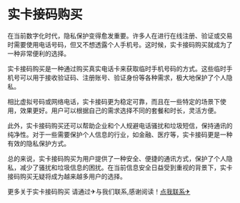 # 实卡接码购买

在当前数字化时代，隐私保护变得愈发重要。许多人在进行在线注册、验证或交易时需要使用电话号码，但又不想透露个人手机号。这时候，实卡接码购买就成为了一种非常便利的选择。

实卡接码购买是一种通过购买真实电话卡来获取临时手机号码的方式。这些临时手机号可以用于接收验证码、注册账号、验证身份等各种需求，极大地保护了个人隐私。

相比虚拟号码或网络电话，实卡接码更为稳定可靠，而且在一些特定的场景下使用，效果更好。用户可以根据自己的需求选择不同的套餐和时长，灵活方便。

此外，实卡接码购买还可以帮助企业和个人规避电话骚扰和垃圾短信，保持通讯的纯净性。对于一些需要保护个人信息的行业，如金融、医疗等，实卡接码更是一种有效的隐私保护方式。

总的来说，实卡接码购买为用户提供了一种安全、便捷的通讯方式，保护了个人隐私，减少了骚扰和垃圾信息的困扰。在当前信息安全日益受到重视的背景下，实卡接码购买无疑将成为越来越多用户的选择。

更多关于实卡接码购买 请通过✈与我们联系,感谢阅读！[点我联系✈](https://cn.G208.com)